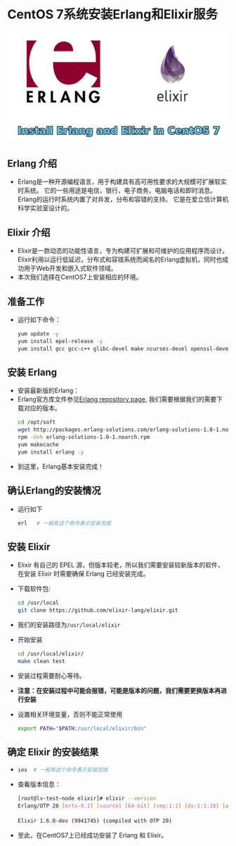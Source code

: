 # CentOS 7系统安装Erlang和Elixir服务

![Erlang&Elixir](../images/Erlang-and-Elixir.png "Erlang&Elixir")

## **Erlang 介绍**
- Erlang是一种开源编程语言，用于构建具有高可用性要求的大规模可扩展软实时系统。 它的一些用途是电信，银行，电子商务，电脑电话和即时消息。 Erlang的运行时系统内置了对并发，分布和容错的支持。 它是在爱立信计算机科学实验室设计的。

## **Elixir 介绍**
- Elixir是一款动态的功能性语言，专为构建可扩展和可维护的应用程序而设计。 Elixir利用以运行低延迟，分布式和容错系统而闻名的Erlang虚拟机，同时也成功用于Web开发和嵌入式软件领域。
- 本次我们选择在CentOS7上安装相应的环境。

## **准备工作**
- 运行如下命令：
  ``` bash
  yum update -y
  yum install epel-release -y
  yum install gcc gcc-c++ glibc-devel make ncurses-devel openssl-devel autoconf git wget wxBase.x86_64
  ```
## **安装 Erlang**
- 安装最新版的Erlang：
- Erlang官方库文件参见[Erlang repository page](https://packages.erlang-solutions.com/erlang/), 我们需要根据我们的需要下载对应的版本。
  ``` bash
  cd /opt/soft
  wget http://packages.erlang-solutions.com/erlang-solutions-1.0-1.noarch.rpm
  rpm -Uvh erlang-solutions-1.0-1.noarch.rpm
  yum makecache
  yum install erlang -y
  ```
- 到这里，Erlang基本安装完成！

## **确认Erlang的安装情况**
- 运行如下
  ``` bash
  erl   # 一般有这个命令表示安装完成
  ```
## **安装 Elixir**
- Elixir 有自己的 EPEL 源，但版本较老，所以我们需要安装较新版本的软件，在安装 Elixir 时需要确保 Erlang 已经安装完成。
- 下载软件包:
  ``` bash
  cd /usr/local
  git clone https://github.com/elixir-lang/elixir.git
  ```
- 我们的安装路径为`/usr/local/elixir`

- 开始安装
  ```bash
  cd /usr/local/elixir/
  make clean test
  ```
- 安装过程需要耐心等待。
- **注意：在安装过程中可能会报错，可能是版本的问题，我们需要更换版本再进行安装**
- 设置相关环境变量，否则不能正常使用
  ``` bash
  export PATH="$PATH:/usr/local/elixir/bin"
  ```
## **确定 Elixir 的安装结果**
-
  ``` bash
  iex  # 一般有这个命令表示安装完成
  ```
- 查看版本信息：
  ``` bash
  [root@lv-test-node elixir]# elixir --version
  Erlang/OTP 20 [erts-9.1] [source] [64-bit] [smp:1:1] [ds:1:1:10] [async-threads:10] [hipe] [kernel-poll:false]
  
  Elixir 1.6.0-dev (9941745) (compiled with OTP 20)
  ```
- 至此，在CentOS7上已经成功安装了 Erlang 和 Elixir。

